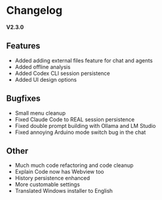 # Changelog
**V2.3.0** 

## Features
* Added adding external files feature for chat and agents
* Added offline analysis
* Added Codex CLI session persistence
* Added UI design options

## Bugfixes
* Small menu cleanup
* Fixed Claude Code to REAL session persistence
* Fixed double prompt building with Ollama and LM Studio
* Fixed annoying Arduino mode switch bug in the chat

## Other
* Much much code refactoring and code cleanup
* Explain Code now has Webview too
* History persistence enhanced
* More customable settings
* Translated Windows installer to English



